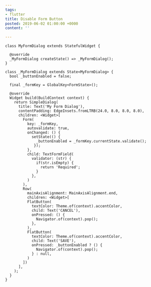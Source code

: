 ```yaml
---
tags:
- flutter
title: Disable Form Button
posted: 2019-06-02 01:00:00 +0000
content: ''

---
```

    class MyFormDialog extends StatefulWidget {
    
      @override
      _MyFormDialog createState() => _MyFormDialog();
    }
    
    class _MyFormDialog extends State<MyFormDialog> {
      bool _buttonEnabled = false;
    
      final _formKey = GlobalKey<FormState>();
    
      @override
      Widget build(BuildContext context) {
        return SimpleDialog(
          title: Text('My Form Dialog'),
          contentPadding: EdgeInsets.fromLTRB(24.0, 8.0, 8.0, 8.0),
          children: <Widget>[
            Form(
              key: _formKey,
              autovalidate: true,
              onChanged: () {
                setState(() {
                  _buttonEnabled = _formKey.currentState.validate(); 
                 });
              },
              child: TextFormField(
                validator: (str) {
                  if(str.isEmpty) {
                  	return 'Required';
                  }
                },
              )
            ),
            Row(
              mainAxisAlignment: MainAxisAlignment.end,
              children: <Widget>[
              FlatButton(
                textColor: Theme.of(context).accentColor,
                child: Text('CANCEL'),
                onPressed: () {
                  Navigator.of(context).pop();
                },
              ),
              FlatButton(
                textColor: Theme.of(context).accentColor,
                child: Text('SAVE'),
                onPressed: _buttonEnabled ? () {
                  Navigator.of(context).pop();
                } : null,
              )
            ])
          ],
        );
      }
    }
    